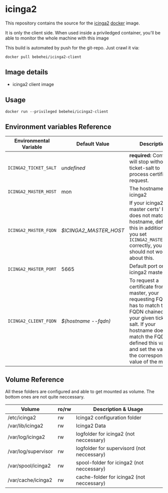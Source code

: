 # icinga2

This repository contains the source for the [icinga2](https://www.icinga.org/icinga2/) [docker](https://www.docker.com) image.

It is only the client side. When used inside a priviledged container, you'll be able to monitor the whole machine with this image

This build is automated by push for the git-repo. Just crawl it via:

    docker pull bebehei/icinga2-client

## Image details

- icinga2 client image 

## Usage

    docker run --privileged bebehei/icinga2-client

## Environment variables Reference

| Environmental Variable | Default Value          | Description |
| ---------------------- | ---------------------- | ----------- |
| `ICINGA2_TICKET_SALT`  | *undefined*            | **required:** Container will stop without ticket-salt to process certificate request. |
| `ICINGA2_MASTER_HOST`  | mon                    | The hostname of icinga2
| `ICINGA2_MASTER_FQDN`  | *$ICINGA2_MASTER_HOST* | If your icinga2 master certs' FQDN does not match the hostname, define this in addition. If you set `ICINGA2_MASTER_HOST` correctly, you should not worry about this. |
| `ICINGA2_MASTER_PORT`  | 5665                   | Default port on the icinga2 master. |
| `ICINGA2_CLIENT_FQDN`  | *$(hostname --fqdn)*   | To request a certificate from your master, your requesting FQDN has to match the FQDN chained to your given ticket salt. If your hostname does not match the FQDN, defined this variable and set the value to the corresponding value of the master. |
## Volume Reference

All these folders are configured and able to get mounted as volume. The bottom ones are not quite neccessary.

| Volume | ro/rw | Description & Usage |
| ------ | ----- | ------------------- |
| /etc/icinga2 | rw | Icinga2 configuration folder |
| /var/lib/icinga2 | rw | Icinga2 Data |
| /var/log/icinga2 | rw | logfolder for icinga2 (not neccessary) |
| /var/log/supervisor | rw | logfolder for supervisord (not neccessary) |
| /var/spool/icinga2 | rw | spool-folder for icinga2 (not neccessary) |
| /var/cache/icinga2 | rw | cache-folder for icinga2 (not neccessary) |
